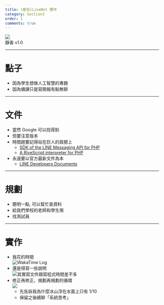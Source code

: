 ```yaml
---
title: (愛玩)LineBot 實作
category: Section3
order: 1
comments: true
---
```



![](https://qr-official.line.me/sid/L/xqa1397d.png)
<br />靜香 v1.0


---

# 點子

+ 因為學生想做人工智慧的專題
+ 因為備課只是寫簡報有點無聊

---

# 文件

+ 當然 Google 可以找得到
+ 但要注意版本
+ 時間趕要記得站在巨人的肩膀上
	- [SDK of the LINE Messaging API for PHP](https://github.com/line/line-bot-sdk-php)
	- [A RiveScript interpreter for PHP](https://github.com/vulcan-project/rivescript-php)
+ 永遠要以官方最新文件為本
	- [LINE Developers Documents](https://developers.line.me/)

---

# 規劃

+ 聰明一點, 可以幫忙查資料
+ 給我們學校的老師和學生用
+ 找測試員

---

# 實作

+ 我花的時間
  <br />![WakaTime Log](/icixin/images/lessons/section3-1.png)
+ 還是得寫一些說明
  <br />![其實寫文件跟寫程式時間差不多](/icixin/images/lessons/section3-2.png)
+ 修正再修正，規劃再規劃的循環
  <br />![](http://1.bp.blogspot.com/-4F6DOrk9YPg/VKqZu3BvvFI/AAAAAAAAAj8/xYcWcb6V6N4/s1600/iceberg.jpg)
  - 先告訴我為什麼冰山浮在水面上只有 1/10
  - 保留之後續聊「系統思考」